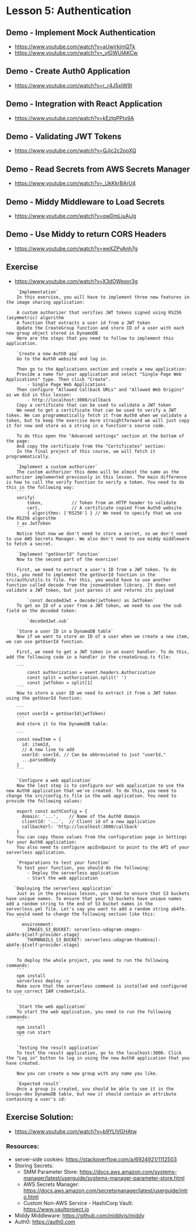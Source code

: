 # Lesson 5: Authentication

## Demo - Implement Mock Authentication
- https://www.youtube.com/watch?v=aUwirkjmQTk
- https://www.youtube.com/watch?v=_yIGWUIAKCw

## Demo - Create Auth0 Application
- https://www.youtube.com/watch?v=r_r4J5xIW9I

## Demo - Integration with React Application
- https://www.youtube.com/watch?v=kEztgPPtx9A

## Demo - Validating JWT Tokens
- https://www.youtube.com/watch?v=QJjc2c2ooXQ

## Demo - Read Secrets from AWS Secrets Manager
- https://www.youtube.com/watch?v=_UkKkrBArU4

## Demo - Middy Middleware to Load Secrets
- https://www.youtube.com/watch?v=qwDmLjuAjJg

## Demo - Use Middy to return CORS Headers
- https://www.youtube.com/watch?v=weXZPvAnh7g

## Exercise
- https://www.youtube.com/watch?v=X3dOWexor3g

```
    `Implementation`
    In this exercise, you will have to implement three new features in the image sharing application:

    A custom authorizer that verifies JWT tokens signed using RS256 (asymmetric) algorithm
    A function that extracts a user id from a JWT token
    Update the CreateGroup function and store ID of a user with each new group object stored in DynamoDB
    Here are the steps that you need to follow to implement this application.

    `Create a new Auth0 app`
    Go to the Auth0 website and log in.

    Then go to the Applications section and create a new application:
    Provide a name for your application and select "Single Page Web Applications" type. Then click "Create".
        - Single Page Web Applications
    Then configure "Allowed Callback URLs" and "Allowed Web Origins" as we did in this lesson:
        - http://localhost:3000/callback
    Copy a certificate that can be used to validate a JWT token
    We need to get a certificate that can be used to verify a JWT token. We can programmatically fetch it from Auth0 when we validate a token, but to keep the exercise more straightforward we will just copy it for now and store as a string in a function's source code.

    To do this open the "Advanced settings" section at the bottom of the page:
    And copy the certificate from the "Certificates" section:
    In the final project of this course, we will fetch it programmatically.

    `Implement a custom authorizer`
    The custom authorizer this demo will be almost the same as the authorizer implemented previously in this lesson. The main difference is how to call the verify function to verify a token. You need to do this in the following way:
    ```
    verify(
        token,           // Token from an HTTP header to validate
        cert,            // A certificate copied from Auth0 website
        { algorithms: ['RS256'] } // We need to specify that we use the RS256 algorithm
    ) as JwtToken
    ```
    Notice that now we don't need to store a secret, so we don't need to use AWS Secrets Manager. We also don't need to use middy middleware to fetch a secret.

    `Implement "getUserId" function`
    Now to the second part of the exercise!

    First, we need to extract a user's ID from a JWT token. To do this, you need to implement the getUserId function in the src/auth/utils.ts file. For this, you would have to use another function called decode from the jsonwebtoken library. It does not validate a JWT token, but just parses it and returns its payload

        `const decodedJwt = decode(jwtToken) as JwtToken`
    To get an ID of a user from a JWT token, we need to use the sub field on the decoded token:

        `decodedJwt.sub`

    `Store a user ID in a DynamoDB table`
    Now if we want to store an ID of a user when we create a new item, we can use getUserId function.

    First, we need to get a JWT token in an event handler. To do this, add the following code in a handler in the createGroup.ts file:

    ```
        const authorization = event.headers.Authorization
        const split = authorization.split(' ')
        const jwtToken = split[1]
    ```
    Now to store a user ID we need to extract it from a JWT token using the getUserId function:

    ```
    const userId = getUserId(jwtToken)
    ```
    And store it to the DynamoDB table:

    ```
    const newItem = {
      id: itemId,
      // A new line to add
      userId: userId, // Can be abbreviated to just "userId,"
      ...parsedBody
    }
    ```

    `Configure a web application`
    Now the last step is to configure our web application to use the new Auth0 application that we've created. To do this, you need to change the src/config.ts file in the web application. You need to provide the following values:

    export const authConfig = {
      domain: '...',    // Name of the Auth0 domain
      clientId: '...',  // Client id of a new application
      callbackUrl: 'http://localhost:3000/callback'
    }
    You can copy those values from the configuration page in Settings for your Auth0 application:
    You also need to configure apiEndpoint to point to the API of your serverless application.

    `Preparations to test your function`
    To test your function, you should do the following:
        - Deploy the serverless application
        - Start the web application

   `Deploying the serverless application`
    Just as in the previous lesson, you need to ensure that S3 buckets have unique names. To ensure that your S3 buckets have unique names add a random string to the end of S3 bucket names in the serverless.yml file. Let's say you want to add a random string ab4fe. You would need to change the following section like this:
    ```
      environment:
        IMAGES_S3_BUCKET: serverless-udagram-images-ab4fe-${self:provider.stage}
        THUMBNAILS_S3_BUCKET: serverless-udagram-thumbnail-ab4fe-${self:provider.stage}
    ```

    To deploy the whole project, you need to run the following commands:
    ```
    npm install
    serverless deploy -v
    Make sure that the serverless command is installed and configured to use correct IAM credentials.
    ```

    `Start the web application`
    To start the web application, you need to run the following commands:
    ```
    npm install
    npm run start
    ```

    `Testing the result application`
    To test the result application, go to the localhost:3000. Click the "Log in" button to log in using the new Auth0 application that you have created.

    Now you can create a new group with any name you like.

    `Expected result`
    Once a group is created, you should be able to see it in the Groups-dev DynamoDB table, but now it should contain an attribute containing a user's id:
```

## Exercise Solution:
- https://www.youtube.com/watch?v=b9YLlVGHAtw

### Resources:
- server-side cookies: https://stackoverflow.com/a/6924921/1112503
- Storing Secrets:
    - SMM Parameter Store: https://docs.aws.amazon.com/systems-manager/latest/userguide/systems-manager-parameter-store.html
    - AWS Secrets Manager: https://docs.aws.amazon.com/secretsmanager/latest/userguide/intro.html
    - Custom Non-AWS Service - HashiCorp Vault: https://www.vaultproject.io
- Middy Middleware: https://github.com/middyjs/middy
- Auth0: https://auth0.com
